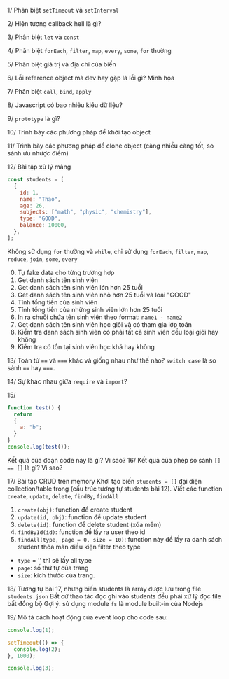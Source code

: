 1/ Phân biệt `setTimeout` và `setInterval`

2/ Hiện tượng callback hell là gì?

3/ Phân biệt `let` và `const`

4/ Phân biệt `forEach`, `filter`, `map`, `every`, `some`, `for` thường

5/ Phân biệt giá trị và địa chỉ của biến

6/ Lỗi reference object mà dev hay gặp là lỗi gì? Minh họa

7/ Phân biệt `call`, `bind`, `apply`

8/ Javascript có bao nhiêu kiểu dữ liệu?

9/ `prototype` là gì?

10/ Trình bày các phương pháp để khởi tạo object

11/ Trình bày các phương pháp để clone object (càng nhiều càng tốt, so sánh ưu nhược điểm)

12/ Bài tập xử lý mảng

```js
const students = [
  {
    id: 1,
    name: "Thao",
    age: 26,
    subjects: ["math", "physic", "chemistry"],
    type: "GOOD",
    balance: 10000,
  },
];
```

Không sử dụng `for` thường và `while`, chỉ sử dụng `forEach`, `filter`, `map`, `reduce`, `join`, `some`, `every`

0. Tự fake data cho từng trường hợp
1. Get danh sách tên sinh viên
2. Get danh sách tên sinh viên lớn hơn 25 tuổi
3. Get danh sách tên sinh viên nhỏ hơn 25 tuổi và loại "GOOD"
4. Tính tổng tiền của sinh viên
5. Tính tổng tiền của những sinh viên lớn hơn 25 tuổi
6. In ra chuỗi chứa tên sinh viên theo format: `name1 - name2`
7. Get danh sách tên sinh viên học giỏi và có tham gia lớp toán
8. Kiểm tra danh sách sinh viên có phải tất cả sinh viên đều loại giỏi hay không
9. Kiểm tra có tồn tại sinh viên học khá hay không

13/ Toán tử `==` và `===` khác và giống nhau như thế nào? `switch case` là so sánh `==` hay `===.`

14/ Sự khác nhau giữa `require` và `import`?

15/

```js
function test() {
  return
  {
    a: "b";
  }
}
console.log(test());
```

Kết quả của đoạn code này là gì? Vì sao?
16/ Kết quả của phép so sánh `[] == []` là gì? Vì sao?

17/ Bài tập CRUD trên memory
Khởi tạo biến `students = []` đại diện collection/table trong (cấu trúc tương tự students bài 12). Viết các function `create`, `update`, `delete`, `findBy`, `findAll`

1. `create(obj)`: function để create student
2. `update(id, obj)`: function để update student
3. `delete(id)`: function để delete student (xóa mềm)
4. `findById(id)`: function để lấy ra user theo id
5. `findAll(type, page = 0, size = 10)`: function này để lấy ra danh sách student thỏa mãn điều kiện filter theo type

- `type` = '' thì sẽ lấy all type
- `page`: số thứ tự của trang
- `size`: kích thước của trang.

18/ Tương tự bài 17, nhưng biến students là array được lưu trong file `students.json`
Bất cứ thao tác đọc ghi vào students đều phải xử lý đọc file bất đồng bộ
Gợi ý: sử dụng module `fs` là module built-in của Nodejs

19/ Mô tả cách hoạt động của event loop cho code sau:

```js
console.log(1);

setTimeout(() => {
  console.log(2);
}, 1000);

console.log(3);
```
